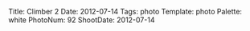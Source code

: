 Title: Climber 2
Date: 2012-07-14
Tags: photo
Template: photo
Palette: white
PhotoNum: 92
ShootDate: 2012-07-14

